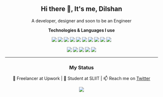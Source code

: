 <p> 
  <h2 align='center' > Hi there 👋, It's me, Dilshan</h2> 
  <p align='center' >A developer, designer and soon to be an Engineer</p>  
</p> 
<p align='center'>
  <b>Technologies & Languages I use</b>
</p>

<p align='center'>
  <img src="https://img.shields.io/badge/NodeJS-12.18-success"/>
  <img src="https://img.shields.io/badge/JavaEE-8-important"/>
  <img src="https://img.shields.io/badge/React%20JS-v16.13.1-blue"/>
  <img src="https://img.shields.io/badge/Angular-10-critical"/>
  <img src="https://img.shields.io/badge/HTML-5-orange"/>
  <img src="https://img.shields.io/badge/CSS-3-9cf"/>
   <img src="https://img.shields.io/badge/Docker-informational"/>
  <img src="https://img.shields.io/badge/Nginx-success"/>
  <img src="https://img.shields.io/badge/PostgreSql-12.3-blue"/>
  <img src="https://img.shields.io/badge/MongoDB-4.2.8-informational"/>
</p>

<p align='center'>
  <img src="https://img.shields.io/badge/JavaScript-yellow"/>
  <img src="https://img.shields.io/badge/TypeScript-blue"/>
  <img src="https://img.shields.io/badge/Java-orange"/>
  <img src="https://img.shields.io/badge/C++-lightgrey"/>
  <img src="https://img.shields.io/badge/Dart-blue"/>
</p>

<hr>
<h3 align='center'>My Status</h3>
<p align='center'>🔭 Freelancer at Upwork | 🌱 Student at SLIIT | 📫 Reach me on <a href="https://twitter.com/Dillshan21">Twitter</a</p>

<p align='center'>
  <img src="https://github-readme-stats.vercel.app/api?username=mdilshan&count_private=true&show_icons=true&theme=tokyonight)](https://github.com/anuraghazra/github-readme-stats">
</p>
<!--
**mdilshan/mdilshan** is a ✨ _special_ ✨ repository because its `README.md` (this file) appears on your GitHub profile.

Here are some ideas to get you started:

- 🔭 I’m currently working on ...
- 🌱 I’m currently learning ...
- 👯 I’m looking to collaborate on ...
- 🤔 I’m looking for help with ...
- 💬 Ask me about ...
- 📫 How to reach me: ...
- 😄 Pronouns: ...
- ⚡ Fun fact: ...
-->

